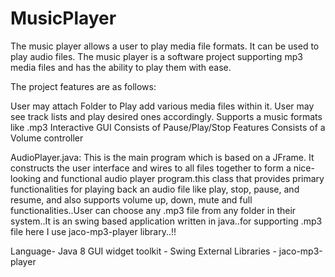 # MusicPlayer
The music player allows a user to play media file formats. It can be used to play audio files. 
The music player is a software project supporting mp3 media files and has the ability to play them with ease.

The project features are as follows:

User may attach Folder to Play add various media files within it.
User may see track lists and play desired ones accordingly.
Supports a music formats like .mp3
Interactive GUI
Consists of Pause/Play/Stop Features
Consists of a Volume controller

AudioPlayer.java: This is the main program which is based on a JFrame. It constructs the user interface 
and wires to all files together to form a nice-looking and functional audio player program.this class that 
provides primary functionalities for playing back an audio file like play, stop, pause, and resume, and also supports 
volume up, down, mute and full functionalities..User can choose any .mp3 file from any folder in their system..It is an
swing based application written in java..for supporting .mp3 file here I use jaco-mp3-player library..!!

Language- Java 8
GUI widget toolkit - Swing
External Libraries - jaco-mp3-player

